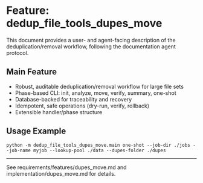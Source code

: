 # Feature: dedup_file_tools_dupes_move

This document provides a user- and agent-facing description of the deduplication/removal workflow, following the documentation agent protocol.

## Main Feature
- Robust, auditable deduplication/removal workflow for large file sets
- Phase-based CLI: init, analyze, move, verify, summary, one-shot
- Database-backed for traceability and recovery
- Idempotent, safe operations (dry-run, verify, rollback)
- Extensible handler/phase structure

## Usage Example
```
python -m dedup_file_tools_dupes_move.main one-shot --job-dir ./jobs --job-name myjob --lookup-pool ./data --dupes-folder ./dupes
```

---

See requirements/features/dupes_move.md and implementation/dupes_move.md for details.
